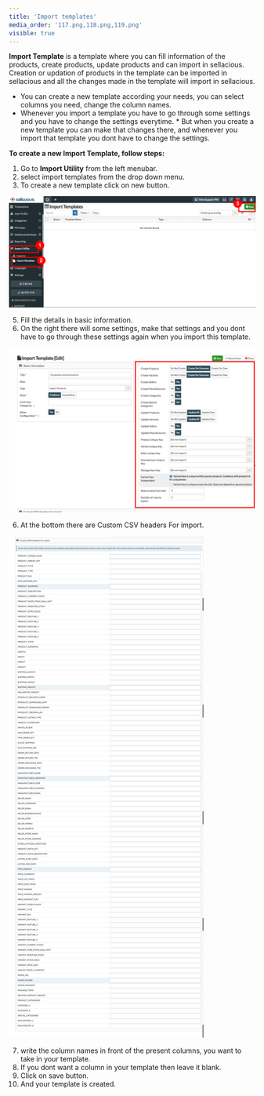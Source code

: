 ```yaml
---
title: 'Import templates'
media_order: '117.png,118.png,119.png'
visible: true
---
```


**Import Template** is a template where you can fill information of the products, create products, update products and can import in sellacious. Creation or updation of products in the template can be imported in sellacious and all the changes made in the template will import in sellacious.
* You can create a new template according your needs, you can select columns you need, change the column names.
* Whenever you import a template you have to go through some settings and you have to change the settings everytime. * But when you create a new template you can make that changes there, and whenever you import that template you dont   have to change the settings.

**To create a new Import Template, follow steps:**

1. Go to **Import Utility** from the left menubar.
2. select import templates from the drop down menu.
3. To create a new template click on new button.

![](119.png)

5. Fill the details in basic information.
6. On the right there will some settings, make that settings and you dont have to go through these settings again      when you import this template.

![](117.png)

6. At the bottom there are Custom CSV headers For import.

![](118.png)

7. write the column names in front of the present columns, you want to take in your template.
8. If you dont want a column in your template then leave it blank.
9. Click on save button.
10. And your template is created.
